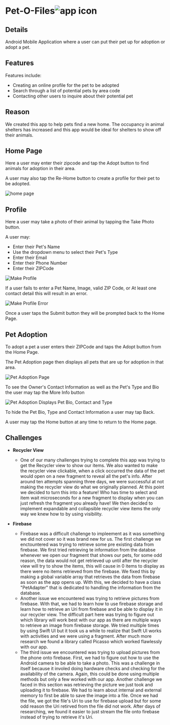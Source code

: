 # Pet-O-Files![app icon](./.github/readme-images/app_logo.png) 

## Details
Android Mobile Application where a user can put their pet up for adoption or adopt a pet. 

## Features

Features include:
* Creating an online profile for the pet to be adopted
* Search through a list of potential pets by area code
* Contacting other users to inquire about their potential pet

## Reason
We created this app to help pets find a new home. The occupancy in animal shelters has increased and this
app would be ideal for shelters to show off their animals. 

## Home Page

Here a user may enter their zipcode and tap the Adopt button to find animals for adoption in their area.

A user may also tap the Re-Home button to create a profile for their pet to be adopted.

![home page](./.github/readme-images/home_page_ui.jpg)

## Profile

Here a user may take a photo of their animal by tapping the Take Photo button.

A user may:
* Enter their Pet's Name
* Use the dropdown menu to select their Pet's Type
* Enter their Email
* Enter their Phone Number
* Enter their ZIPCode

![Make Profile](./.github/readme-images/make_profile_ui.jpg)

If a user fails to enter a Pet Name, Image, valid ZIP Code, or At least one contact detail this will result in an error.

![Make Profile Error](./.github/readme-images/make_profile_error_ui.jpg)

Once a user taps the Submit button they will be prompted back to the Home Page.

## Pet Adoption

To adopt a pet a user enters their ZIPCode and taps the Adopt button from the Home Page.

The Pet Adoption page then displays all pets that are up for adoption in that area. 

![Pet Adoption Page](./.github/readme-images/pet_recycler_ui.jpg)

To see the Owner's Contact Information as well as the Pet's Type and Bio the user may tap the More Info button

![Pet Adoption Displays Pet Bio, Contact and Type](./.github/readme-images/pet_info_ui.jpg)

To hide the Pet Bio, Type and Contact Information a user may tap Back.

A user may tap the Home button at any time to return to the Home page.

## Challenges
* **Recycler View**
  - One of our many challenges trying to complete this app was trying to get the Recycler view to show our items. We also wanted to make the recycler view clickable, when a click occurred the data of the pet would open on a new fragment to reveal all the pet's info. After around ten attempts spanning three days, we were successful at not making the recycler view do what we originally planned. At       this point we decided to turn this into a feature! Who has time to select and item wait microseconds for a new fragment to display when you can just refresh the fragment you already have! We then decided to implement expandable and collapsible recycler view items the only way we knew how to by using visibility.

* **Firebase**
  - Firebase was a difficult challenge to impleement as it was something we did not cover so it was brand new for us.
The first challenge we enctountered was trying to retrieve some pre existing data from firebase. We first tried
retrieving te information from the databse whenever we open our fragment that shows our pets, for some odd reason,
the data would not get retrieved up until after the recycler view will try to show the items, this will cause in 0
items to display as there were no items retrieved from the firebase. We fixed this by making a global variable array
that retrieves the data from firebase as soon as the app opens up. With this, we decided to have a class "PetAdapter"
that is dedicated to handling the information from the database.
  - Another issue we encountered was trying to retrieve pictures from firebase. With that, we had to learn how to use
firebase storage and learn how to retrieve an Uri from firebase and be able to display it in our recycler view.
The difficult part here was trying to figure out which library will work best with our app as there are multiple
ways to retrieve an image from firebase storage. We tried multiple times by using Swift UI but it took us a while
to realize that Swift UI works with activities and we were using a fragment. After much more research we found a
library called Picasso which worked flawlessly with our app.
  - The third issue we encountered was trying to upload pictures from the phone onto firebase. First, we had to figure
out how to use the Android camera to be able to take a photo. This was a challenge in itself because it involed
doing hardware checks and checking for the availability of the camera. Again, this could be done using multiple
methods but only a few worked with our app. Another challenge we faced in this section was retrieving the picture
we just took and uploading it to firebase. We had to learn about internal and external memory to first be able
to save the image into a file. Once we had the file, we got the file's Uri to use for firebase upload but for
some odd reason the Uri retirved from the file did not work. After days of researching, we found it easier to
just stream the file onto firebase instead of trying to retrieve it's Uri.
